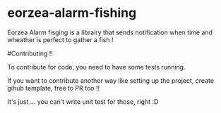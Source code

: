 # eorzea-alarm-fishing
Eorzea Alarm fisging is a librairy that sends notification when time and wheather is perfect to gather a fish !

#Contributing !!

To contribute for code, you need to have some tests running.

If you want to contribute another way like setting up the project, create gihub template, free to PR too !!

It's just ... you can't write unit test for those, right :D 


